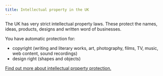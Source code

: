 ```yaml
---
title: Intellectual property in the UK
---
```


The UK has very strict intellectual property laws. These protect the names, ideas, products, designs and written word of businesses. 

You have automatic protection for:

- copyright (writing and literary works, art, photography, films, TV, music, web content, sound recordings)
- design right (shapes and objects)

[Find out more about intellectual property protection.](https://www.gov.uk/intellectual-property-an-overview/what-ip-is)

